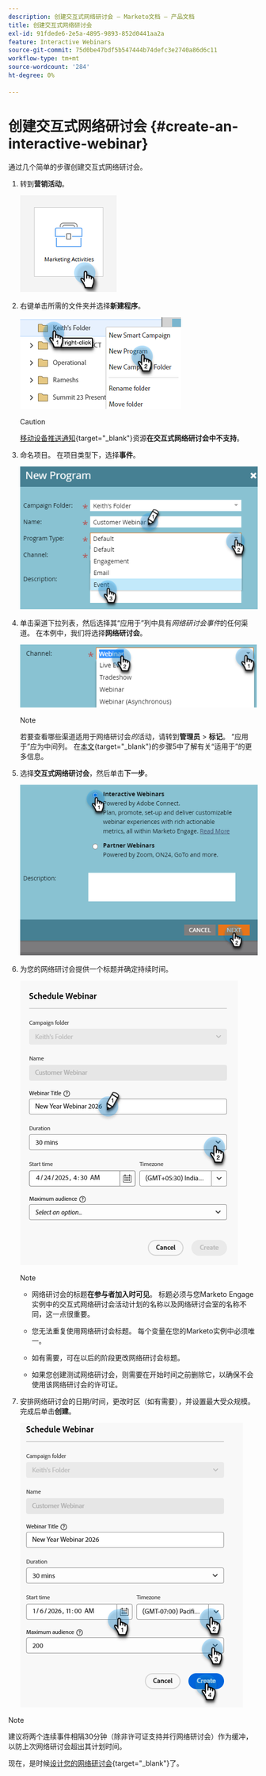 ```yaml
---
description: 创建交互式网络研讨会 — Marketo文档 — 产品文档
title: 创建交互式网络研讨会
exl-id: 91fdede6-2e5a-4895-9893-852d0441aa2a
feature: Interactive Webinars
source-git-commit: 75d0be47bdf5b547444b74defc3e2740a86d6c11
workflow-type: tm+mt
source-wordcount: '284'
ht-degree: 0%

---
```


# 创建交互式网络研讨会 {#create-an-interactive-webinar}

通过几个简单的步骤创建交互式网络研讨会。

1. 转到&#x200B;**营销活动**。

   ![](assets/create-an-interactive-webinar-1.png)

1. 右键单击所需的文件夹并选择&#x200B;**新建程序**。

   ![](assets/create-an-interactive-webinar-2.png)

   >[!CAUTION]
   >
   >[移动设备推送通知](/help/marketo/product-docs/mobile-marketing/push-notifications/understanding-push-notifications.md){target="_blank"}资源&#x200B;**在交互式网络研讨会中不支持**。

1. 命名项目。 在项目类型下，选择&#x200B;**事件**。

   ![](assets/create-an-interactive-webinar-3.png)

1. 单击渠道下拉列表，然后选择其“应用于”列中具有&#x200B;_网络研讨会事件_&#x200B;的任何渠道。 在本例中，我们将选择&#x200B;**网络研讨会**。

   ![](assets/create-an-interactive-webinar-4.png)

   >[!NOTE]
   >
   >若要查看哪些渠道适用于网络研讨会&#x200B;_的_&#x200B;活动，请转到&#x200B;**管理员** > **标记**。 “应用于”应为中间列。 在[本文](/help/marketo/product-docs/administration/tags/create-a-program-channel.md){target="_blank"}的步骤5中了解有关“适用于”的更多信息。

1. 选择&#x200B;**交互式网络研讨会**，然后单击&#x200B;**下一步**。

   ![](assets/create-an-interactive-webinar-5.png)

1. 为您的网络研讨会提供一个标题并确定持续时间。

   ![](assets/create-an-interactive-webinar-6.png)

   >[!NOTE]
   >
   >* 网络研讨会的标题&#x200B;**在参与者加入时可见**。 标题必须与您Marketo Engage实例中的交互式网络研讨会活动计划的名称以及网络研讨会室的名称不同，这一点很重要。
   >
   >* 您无法重复使用网络研讨会标题。 每个变量在您的Marketo实例中必须唯一。
   >
   >* 如有需要，可在以后的阶段更改网络研讨会标题。
   >
   >* 如果您创建测试网络研讨会，则需要在开始时间之前删除它，以确保不会使用该网络研讨会的许可证。

1. 安排网络研讨会的日期/时间，更改时区（如有需要），并设置最大受众规模。 完成后单击&#x200B;**创建**。

   ![](assets/create-an-interactive-webinar-7.png)

>[!NOTE]
>
>建议将两个连续事件相隔30分钟（除非许可证支持并行网络研讨会）作为缓冲，以防上次网络研讨会超出其计划时间。

现在，是时候[设计您的网络研讨会](/help/marketo/product-docs/demand-generation/events/interactive-webinars/designing-interactive-webinars.md){target="_blank"}了。
